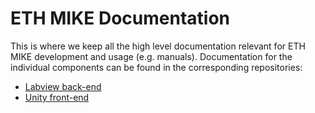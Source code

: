 # ETH MIKE Documentation

This is where we keep all the high level documentation relevant for ETH MIKE development and usage (e.g. manuals). Documentation for the individual components can be found in the corresponding repositories:

* [Labview back-end](https://gitlab.ethz.ch/RELab/eth-mike/eth-mike-hardware/-/tree/master/Docs)
* [Unity front-end](https://gitlab.ethz.ch/RELab/eth-mike/eth-mike-front-end/-/tree/master/Doc)
